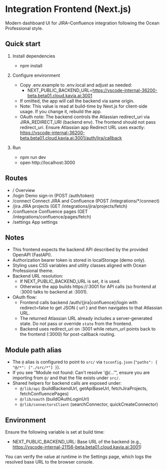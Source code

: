 # Integration Frontend (Next.js)

Modern dashboard UI for JIRA–Confluence integration following the Ocean Professional style.

## Quick start

1. Install dependencies
   - npm install

2. Configure environment
   - Copy .env.example to .env.local and adjust as needed:
     - NEXT_PUBLIC_BACKEND_URL=https://vscode-internal-36200-beta.beta01.cloud.kavia.ai:3001
   - If omitted, the app will call the backend via same origin.
   - Note: This value is read at build-time by Next.js for client-side usage. If you change it, rebuild the app.
   - OAuth note: The backend controls the Atlassian redirect_uri via JIRA_REDIRECT_URI (backend env). The frontend should not pass redirect_uri.
     Ensure Atlassian app Redirect URL uses exactly:
     https://vscode-internal-36200-beta.beta01.cloud.kavia.ai:3001/auth/jira/callback

3. Run
   - npm run dev
   - open http://localhost:3000

## Routes

- /                Overview
- /login           Demo sign-in (POST /auth/token)
- /connect         Connect JIRA and Confluence (POST /integrations/*/connect)
- /jira            JIRA projects (GET /integrations/jira/projects/fetch)
- /confluence      Confluence pages (GET /integrations/confluence/pages/fetch)
- /settings        App settings

## Notes

- This frontend expects the backend API described by the provided OpenAPI (FastAPI).
- Authorization bearer token is stored in localStorage (demo only).
- Styling uses CSS variables and utility classes aligned with Ocean Professional theme.
- Backend URL resolution:
  - If NEXT_PUBLIC_BACKEND_URL is set, it is used.
  - Otherwise the app builds https://<current-host>:3001 for API calls (so frontend at :3000 talks to backend at :3001).
- OAuth flow:
  - Frontend calls backend /auth/{jira|confluence}/login with redirect=false to get JSON { url } and then navigates to that Atlassian URL.
  - The returned Atlassian URL already includes a server-generated state. Do not pass or override `state` from the frontend.
  - Backend uses redirect_uri on :3001 while return_url points back to the frontend (:3000) for post-callback routing.

## Module path alias

- The `@` alias is configured to point to `src/` via `tsconfig.json` (`"paths": { "@/*": ["./src/*"] }`).
- If you see "Module not found: Can't resolve '@/...'", ensure you are importing from `@/` and that the file exists under `src/`.
- Shared helpers for backend calls are exposed under:
  - `@/lib/api` (buildBackendUrl, getApiBaseUrl, fetchJiraProjects, fetchConfluencePages)
  - `@/lib/oauth` (buildOAuthLoginUrl)
  - `@/lib/connectorsClient` (searchConnector, quickCreateConnector)

## Environment

Ensure the following variable is set at build time:
- NEXT_PUBLIC_BACKEND_URL: Base URL of the backend (e.g., https://vscode-internal-21156-beta.beta01.cloud.kavia.ai:3001)

You can verify the value at runtime in the Settings page, which logs the resolved base URL to the browser console.
